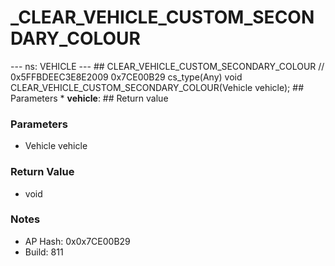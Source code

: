 # _CLEAR_VEHICLE_CUSTOM_SECONDARY_COLOUR

--- ns: VEHICLE --- ## CLEAR_VEHICLE_CUSTOM_SECONDARY_COLOUR  // 0x5FFBDEEC3E8E2009 0x7CE00B29 cs_type(Any) void CLEAR_VEHICLE_CUSTOM_SECONDARY_COLOUR(Vehicle vehicle);  ## Parameters * **vehicle**:  ## Return value

### Parameters
* Vehicle vehicle

### Return Value
* void

### Notes
* AP Hash: 0x0x7CE00B29
* Build: 811

